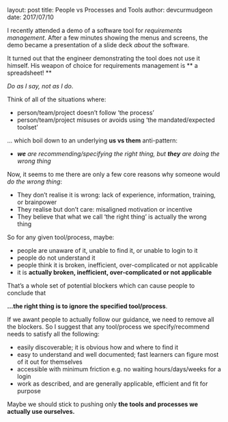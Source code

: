 layout: post
title: People vs Processes and Tools
author: devcurmudgeon
date: 2017/07/10

I recently attended a demo of a software tool for _requirements management_.
After a few minutes showing the menus and screens, the demo became a
presentation of a slide deck _about_ the software.

It turned out that the engineer demonstrating the tool does not use it himself.
His weapon of choice for requirements management is ** a spreadsheet! **

_Do as I say, not as I do_.

Think of all of the situations where:

* person/team/project doesn’t follow ‘the process’ 
* person/team/project misuses or avoids using ‘the mandated/expected toolset’

... which boil down to an underlying **us vs them** anti-pattern:

* _**we** are recommending/specifying the right thing, but **they** are doing
the wrong thing_

Now, it seems to me there are only a few core reasons why someone would
_do the wrong thing_:

* They don’t realise it is wrong: lack of experience, information, training,
or brainpower
* They realise but don’t care: misaligned motivation or incentive
* They believe that what we  call ‘the right thing’ is actually the wrong
thing

So for any given tool/process, maybe:

* people are unaware of it, unable to find it, or unable to login to it
* people do not understand it
* people think it is broken, inefficient, over-complicated or not applicable
* it is **actually broken, inefficient, over-complicated or not applicable**

That’s a whole set of potential blockers which can cause people to
conclude that

**...the right thing is to ignore the specified tool/process**. 

If we awant people to actually follow our guidance, we need to remove all the
blockers. So I suggest that any tool/process we specify/recommend needs to
satisfy all the following:

* easily discoverable; it is obvious how and where to find it
* easy to understand and well documented; fast learners can figure most of it out
for themselves
* accessible with minimum friction e.g. no waiting hours/days/weeks for a login
* work as described, and are generally applicable, efficient and fit for purpose

Maybe we should stick to pushing only 
**the tools and processes we actually use ourselves.**
